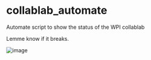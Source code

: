 # collablab_automate
Automate script to show the status of the WPI collablab

Lemme know if it breaks.

![image](./Collablap.png)

